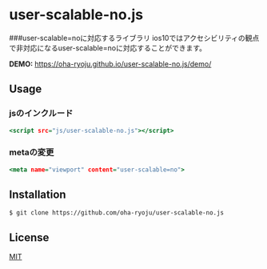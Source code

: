# user-scalable-no.js

###user-scalable=noに対応するライブラリ
ios10ではアクセシビリティの観点で非対応になるuser-scalable=noに対応することができます。

**DEMO:**
https://oha-ryoju.github.io/user-scalable-no.js/demo/


## Usage

### jsのインクルード
```index.html
<script src="js/user-scalable-no.js"></script>
```

### metaの変更
```index.html
<meta name="viewport" content="user-scalable=no">
```

## Installation

    $ git clone https://github.com/oha-ryoju/user-scalable-no.js

## License

[MIT](http://b4b4r07.mit-license.org)